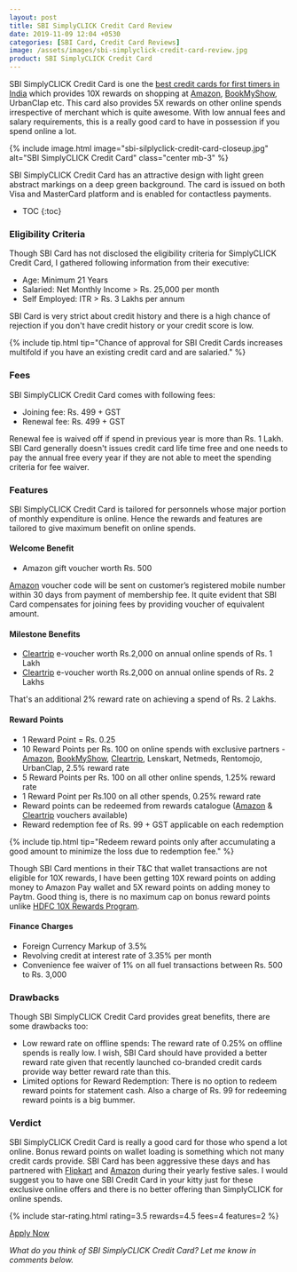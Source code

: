 ```yaml
---
layout: post
title: SBI SimplyCLICK Credit Card Review
date: 2019-11-09 12:04 +0530
categories: [SBI Card, Credit Card Reviews]
image: /assets/images/sbi-simplyclick-credit-card-review.jpg
product: SBI SimplyCLICK Credit Card
---
```


SBI SimplyCLICK Credit Card is one the [best credit cards for first timers in India](/best-credit-cards-for-first-timers-in-india/) which provides 10X rewards on shopping at [Amazon](https://l.cardinfo.in/amazon), [BookMyShow](https://l.cardinfo.in/bookmyshow), UrbanClap etc. This card also provides 5X rewards on other online spends irrespective of merchant which is quite awesome. With low annual fees and salary requirements, this is a really good card to have in possession if you spend online a lot.

{% include image.html image="sbi-silplyclick-credit-card-closeup.jpg" alt="SBI SimplyCLICK Credit Card" class="center mb-3" %}

SBI SimplyCLICK Credit Card has an attractive design with light green abstract markings on a deep green background. The card is issued on both Visa and MasterCard platform and is enabled for contactless payments.

<!-- prettier-ignore -->
* TOC
{:toc}

### Eligibility Criteria

Though SBI Card has not disclosed the eligibility criteria for SimplyCLICK Credit Card, I gathered following information from their executive:

- Age: Minimum 21 Years
- Salaried: Net Monthly Income > Rs. 25,000 per month
- Self Employed: ITR > Rs. 3 Lakhs per annum

SBI Card is very strict about credit history and there is a high chance of rejection if you don't have credit history or your credit score is low.

{% include tip.html tip="Chance of approval for SBI Credit Cards increases multifold if you have an existing credit card and are salaried." %}

### Fees

SBI SimplyCLICK Credit Card comes with following fees:

- Joining fee: Rs. 499 + GST
- Renewal fee: Rs. 499 + GST

Renewal fee is waived off if spend in previous year is more than Rs. 1 Lakh. SBI Card generally doesn't issues credit card life time free and one needs to pay the annual free every year if they are not able to meet the spending criteria for fee waiver.

### Features

SBI SimplyCLICK Credit Card is tailored for personnels whose major portion of monthly expenditure is online. Hence the rewards and features are tailored to give maximum benefit on online spends.

#### Welcome Benefit

- Amazon gift voucher worth Rs. 500

[Amazon](https://l.cardinfo.in/amazon) voucher code will be sent on customer’s registered mobile number within 30 days from payment of membership fee. It quite evident that SBI Card compensates for joining fees by providing voucher of equivalent amount.

#### Milestone Benefits

- [Cleartrip](https://l.cardinfo.in/cleartrip) e-voucher worth Rs.2,000 on annual online spends of Rs. 1 Lakh
- [Cleartrip](https://l.cardinfo.in/cleartrip) e-voucher worth Rs.2,000 on annual online spends of Rs. 2 Lakhs

That's an additional 2% reward rate on achieving a spend of Rs. 2 Lakhs.

#### Reward Points

- 1 Reward Point = Rs. 0.25
- 10 Reward Points per Rs. 100 on online spends with exclusive partners - [Amazon](https://l.cardinfo.in/amazon), [BookMyShow](https://l.cardinfo.in/bookmyshow), [Cleartrip](https://l.cardinfo.in/cleartrip), Lenskart, Netmeds, Rentomojo, UrbanClap, 2.5% reward rate
- 5 Reward Points per Rs. 100 on all other online spends, 1.25% reward rate
- 1 Reward Point per Rs.100 on all other spends, 0.25% reward rate
- Reward points can be redeemed from rewards catalogue ([Amazon](https://l.cardinfo.in/amazon) & [Cleartrip](https://l.cardinfo.in/cleartrip) vouchers available)
- Reward redemption fee of Rs. 99 + GST applicable on each redemption

{% include tip.html tip="Redeem reward points only after accumulating a good amount to minimize the loss due to redemption fee." %}

Though SBI Card mentions in their T&C that wallet transactions are not eligible for 10X rewards, I have been getting 10X reward points on adding money to Amazon Pay wallet and 5X reward points on adding money to Paytm. Good thing is, there is no maximum cap on bonus reward points unlike [HDFC 10X Rewards Program](/hdfc-smartbuy-10x-rewards-even-more-rewarding-with-december-2019-update/).

#### Finance Charges

- Foreign Currency Markup of 3.5%
- Revolving credit at interest rate of 3.35% per month
- Convenience fee waiver of 1% on all fuel transactions between Rs. 500 to Rs. 3,000

### Drawbacks

Though SBI SimplyCLICK Credit Card provides great benefits, there are some drawbacks too:

- Low reward rate on offline spends: The reward rate of 0.25% on offline spends is really low. I wish, SBI Card should have provided a better reward rate given that recently launched co-branded credit cards provide way better reward rate than this.
- Limited options for Reward Redemption: There is no option to redeem reward points for statement cash. Also a charge of Rs. 99 for redeeming reward points is a big bummer.

### Verdict

SBI SimplyCLICK Credit Card is really a good card for those who spend a lot online. Bonus reward points on wallet loading is something which not many credit cards provide. SBI Card has been aggressive these days and has partnered with [Flipkart](https://l.cardinfo.in/flipkart) and [Amazon](https://l.cardinfo.in/amazon) during their yearly festive sales. I would suggest you to have one SBI Credit Card in your kitty just for these exclusive online offers and there is no better offering than SimplyCLICK for online spends.

{% include star-rating.html rating=3.5 rewards=4.5 fees=4 features=2 %}

<a href="https://l.cardinfo.in/simplyclick" target="_blank" class="btn btn-lg btn-danger btn-block post-element mt-2" rel="noopener"><i class="ci-pen"></i> Apply Now</a>

_What do you think of SBI SimplyCLICK Credit Card? Let me know in comments below._
